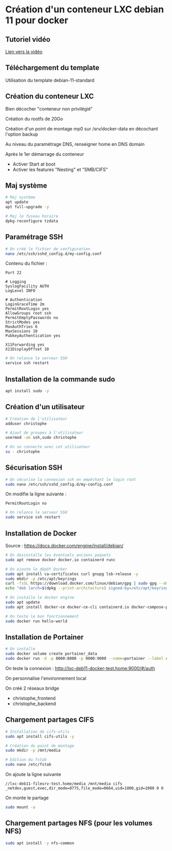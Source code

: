 # Création d'un conteneur LXC debian 11 pour docker



## Tutoriel vidéo

[Lien vers la vidéo](https://youtu.be/PZHcdjfxCiA)

## Téléchargement du template

Utilisation du template debian-11-standard

## Création du conteneur LXC

Bien décocher "conteneur non privilégié"

Création du rootfs de 20Go

Création d'un point de montage mp0 sur /srv/docker-data en décochant l'option backup

Au niveau du paramétrage DNS, renseigner home en DNS domain

Après le 1er démarrage du conteneur

- Activer Start at boot
- Activer les features "Nesting" et "SMB/CIFS"

## Maj système

```bash
# Maj système
apt update
apt full-upgrade -y

# Maj le fuseau horaire
dpkg-reconfigure tzdata
```

## Paramétrage SSH

```bash
# On créé le fichier de configuration
nano /etc/ssh/sshd_config.d/my-config.conf
```

Contenu du fichier :

```
Port 22

# Logging
SyslogFacility AUTH
LogLevel INFO

# Authentication
LoginGraceTime 2m
PermitRootLogin yes
AllowGroups root ssh
PermitEmptyPasswords no
StrictModes yes
MaxAuthTries 6
MaxSessions 10
PubkeyAuthentication yes

X11Forwarding yes
X11DisplayOffset 10
```

```bash
# On relance le serveur SSH
service ssh restart
```

## Installation de la commande sudo

```bash
apt install sudo -y
```

## Création d'un utilisateur

```bash
# Création de l'utilisateur
adduser christophe

# Ajout de groupes à l'utilisateur
usermod -aG ssh,sudo christophe

# On se connecte avec cet utilisateur
su - christophe
```

## Sécurisation SSH

```bash
# On sécurise la connexion ssh en empêchant le login root
sudo nano /etc/ssh/sshd_config.d/my-config.conf
```

On modifie la ligne suivante :

```
PermitRootLogin no
```

```bash
# On relance le serveur SSH
sudo service ssh restart
```

## Installation de Docker

Source : https://docs.docker.com/engine/install/debian/

```bash
# On desinstalle les éventuels anciens paquets
sudo apt remove docker docker.io containerd runc

# On ajoute le dépôt Docker
sudo apt install ca-certificates curl gnupg lsb-release -y
sudo mkdir -p /etc/apt/keyrings
curl -fsSL https://download.docker.com/linux/debian/gpg | sudo gpg --dearmor -o /etc/apt/keyrings/docker.gpg
echo "deb [arch=$(dpkg --print-architecture) signed-by=/etc/apt/keyrings/docker.gpg] https://download.docker.com/linux/debian $(lsb_release -cs) stable" | sudo tee /etc/apt/sources.list.d/docker.list > /dev/null

# On installe le docker engine
sudo apt update
sudo apt install docker-ce docker-ce-cli containerd.io docker-compose-plugin -y

# On teste le bon fonctionnement
sudo docker run hello-world
```

## Installation de Portainer

```bash
# On installe
sudo docker volume create portainer_data
sudo docker run -d -p 8000:8000 -p 9000:9000 --name=portainer --label com.centurylinklabs.watchtower.enable=true --restart=always -v /var/run/docker.sock:/var/run/docker.sock -v portainer_data:/data portainer/portainer-ce
```

On teste la connexion : http://lxc-deb11-docker-test.home:9000/#/auth

On personnalise l'environnement local

On créé 2 réseaux bridge

- christophe_frontend
- christophe_backend

## Chargement partages CIFS 

```bash
# Installation de cifs-utils
sudo apt install cifs-utils -y

# Création du point de montage
sudo mkdir -p /mnt/media

# Edition du fstab
sudo nano /etc/fstab
```

On ajoute la ligne suivante

```
//lxc-deb11-filesrv-test.home/media /mnt/media cifs _netdev,guest,exec,dir_mode=0775,file_mode=0664,uid=1000,gid=1000 0 0
```

On monte le partage

```bash
sudo mount -a
```

## Chargement partages NFS (pour les volumes NFS)

```bash
sudo apt install -y nfs-common
```
